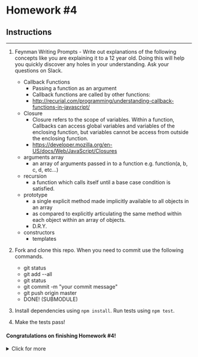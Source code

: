 # Homework #4

## Instructions
---
1. Feynman Writing Prompts - Write out explanations of the following concepts like you are explaining it to a 12 year old.  Doing this will help you quickly discover any holes in your understanding.  Ask your questions on Slack.

	* Callback Functions
		- Passing a function as an argument
		- Callback functions are called by other functions:
		- http://recurial.com/programming/understanding-callback-functions-in-javascript/
	* Closure
		- Closure refers to the scope of variables. Within a function, Callbacks can access global variables and variables of the enclosing function, but variables cannot be access from outside the enclosing function.
		- https://developer.mozilla.org/en-US/docs/Web/JavaScript/Closures
	* arguments array
		- an array of arguments passed in to a function e.g. function(a, b, c, d, etc...)
	* recursion
		- a function which calls itself until a base case condition is satisfied.
	* prototype
		- a single explicit method made implicitly available to all objects in an array
		- as compared to explicitly articulating the same method within each object within an array of objects.
		- D.R.Y.
	* constructors
		- templates


2. Fork and clone this repo.  When you need to commit use the following commands.

	* git status
	* git add --all
	* git status
	* git commit -m "your commit message"
	* git push origin master
	- DONE! (SUBMODULE)

3. Install dependencies using `npm install`.  Run tests using `npm test`.

4. Make the tests pass!



#### Congratulations on finishing Homework #4!
<details><summary> Click for more</summary><p>
Apply to our full-time or part-time immersive program to learn cutting edge technologies that are used by top technology companies around the world.

Our part-time and full-time courses are 13 intense weeks of focused study on the most relevant technologies.  

Class sizes are small to ensure that each student gets individual attention from our world class instructors to help them succeed.  We also provide career support both during and after the course to help you succeed.  We are committed to your success.

For more information visit: https://www.lambdaschool.com
</p></details>
